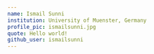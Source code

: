 ```yaml
---
name: Ismail Sunni
institution: University of Muenster, Germany
profile_pic: ismailsunni.jpg
quote: Hello world!
github_user: ismailsunni
---
```

